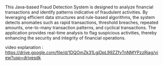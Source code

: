 This Java-based Fraud Detection System is designed to analyze financial transactions and identify patterns indicative of fraudulent activities. By leveraging efficient data structures and rule-based algorithms, the system detects anomalies such as rapid transactions, threshold breaches, repeated amounts, one-to-many transaction patterns, and cyclical transactions. The application provides real-time analysis to flag suspicious activities, thereby enhancing the security and integrity of financial operations.

video explanation : https://drive.google.com/file/d/1DQOmZk31LgjDpL99ZZfvTnNMYPzzRjag/view?usp=drivesdk


